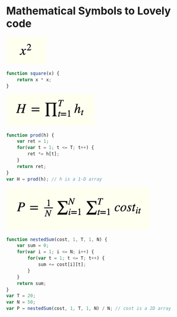 # Mathematical Symbols to Lovely code

![x square](square.png)
```javascript
function square(x) {
    return x * x;
}
```

![product](prod.png)
```javascript
function prod(h) {
    var ret = 1;
    for(var t = 1; t <= T; t++) {
        ret *= h[t];
    }
    return ret;
}
var H = prod(h); // h is a 1-D array
```
![nested sum](nestedsum.png)
```javascript
function nestedSum(cost, 1, T, 1, N) {
    var sum = 0;
    for(var i = 1; i <= N; i++) {
        for(var t = 1; t <= T; t++) {
            sum += cost[i][t];
        }
    }
    return sum;
}
var T = 20;
var N = 50;
var P = nestedSum(cost, 1, T, 1, N) / N; // cost is a 2D array
```
